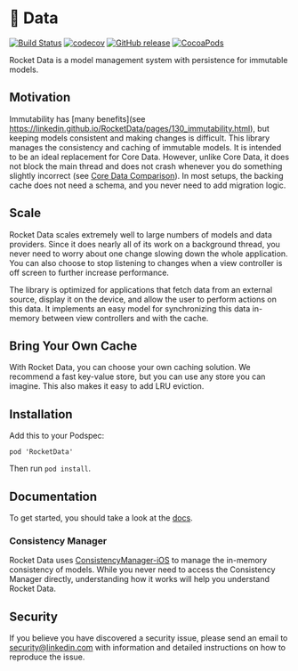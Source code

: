 # 🚀 Data

[![Build Status](https://travis-ci.org/linkedin/RocketData.svg?branch=master)](https://travis-ci.org/linkedin/RocketData)
[![codecov](https://codecov.io/gh/linkedin/RocketData/branch/master/graph/badge.svg)](https://codecov.io/gh/linkedin/RocketData)
[![GitHub release](https://img.shields.io/github/release/linkedin/RocketData.svg?maxAge=86400)](https://github.com/linkedin/RocketData/releases)
[![CocoaPods](https://img.shields.io/cocoapods/p/RocketData.svg?maxAge=86400)](#)

Rocket Data is a model management system with persistence for immutable models.

## Motivation

Immutability has [many benefits](see https://linkedin.github.io/RocketData/pages/130_immutability.html), but keeping models consistent and making changes is difficult. This library manages the consistency and caching of immutable models. It is intended to be an ideal replacement for Core Data. However, unlike Core Data, it does not block the main thread and does not crash whenever you do something slightly incorrect (see [Core Data Comparison](https://linkedin.github.io/RocketData/pages/100_coreData.html)). In most setups, the backing cache does not need a schema, and you never need to add migration logic.

## Scale

Rocket Data scales extremely well to large numbers of models and data providers. Since it does nearly all of its work on a background thread, you never need to worry about one change slowing down the whole application. You can also choose to stop listening to changes when a view controller is off screen to further increase performance.

The library is optimized for applications that fetch data from an external source, display it on the device, and allow the user to perform actions on this data. It implements an easy model for synchronizing this data in-memory between view controllers and with the cache.

## Bring Your Own Cache

With Rocket Data, you can choose your own caching solution. We recommend a fast key-value store, but you can use any store you can imagine. This also makes it easy to add LRU eviction.

## Installation

Add this to your Podspec:
```
pod 'RocketData'
```
Then run `pod install`.

## Documentation

To get started, you should take a look at the [docs](https://linkedin.github.io/RocketData).

### Consistency Manager

Rocket Data uses [ConsistencyManager-iOS](https://github.com/linkedin/ConsistencyManager-iOS/) to manage the in-memory consistency of models. While you never need to access the Consistency Manager directly, understanding how it works will help you understand Rocket Data.

## Security

If you believe you have discovered a security issue, please send an email to security@linkedin.com with information and detailed instructions on how to reproduce the issue.
